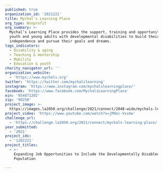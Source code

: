 ```yaml
---
published: true
organization_id: '2021221'
title: Mychal's Learning Place
org_type: Nonprofit
org_summary: >-
  Mychal’s Learning Place provides the support, training and opportunities to
  youth and young adults with developmental disabilities to build their
  independence and pursue their goals and dreams.
tags_indicators:
  - Disability & aging
  - Teaching & mentorship
  - Mobility
  - Education & youth
charity_navigator_url: ''
organization_website:
  - 'https://www.mychals.org'
twitter: 'https://twitter.com/mychalslearning'
instagram: 'https://www.instagram.com/mychalslearningplace/'
facebook: 'https://www.facebook.com/MychalsLearningPlace'
ein: '954871202'
zip: '90250'
project_image: >-
  https://images.la2050.org/challenge/2021/connect/2048-wide/mychals-learning-place.jpg
project_video: 'https://www.youtube.com/watch?v=jM9oc-Vxcmw'
challenge_url:
  - 'https://challenge.la2050.org/2021/connect/mychals-learning-place/'
year_submitted:
  - '2021'
project_ids:
  - '1202221'
project_titles:
  - >-
    Expanding Job Opportunities to Include the Developmentally Disabled
    Population

---
```

